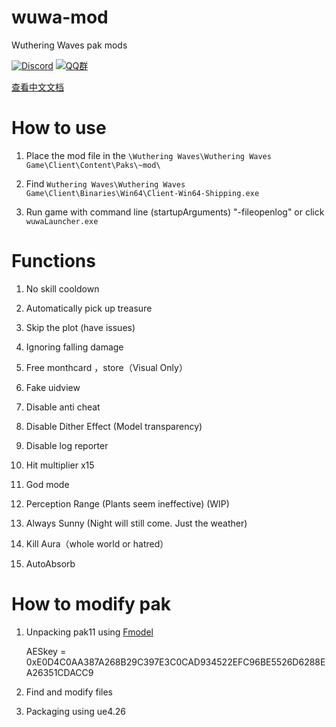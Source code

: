 # wuwa-mod
Wuthering Waves pak mods

[![Discord](https://discordapp.com/api/guilds/1079432683760930823/widget.png?style=shield)](https://discord.gg/QYu59wctHT)
[![QQ群](https://i.postimg.cc/MGqtP1P8/image.png)](https://qm.qq.com/q/FVX6QpU5qi)

[查看中文文档](readme_CN.md)

# How to use
1. Place the mod file in the `\Wuthering Waves\Wuthering Waves Game\Client\Content\Paks\~mod\`

2. Find `Wuthering Waves\Wuthering Waves Game\Client\Binaries\Win64\Client-Win64-Shipping.exe`

3. Run game with command line (startupArguments) "-fileopenlog" or click `wuwaLauncher.exe`

# Functions

1. No skill cooldown

2. Automatically pick up treasure 

3. Skip the plot (have issues)

4. Ignoring falling damage

5. Free monthcard ，store（Visual Only）

6. Fake uidview

7. Disable anti cheat 

8. Disable Dither Effect (Model transparency)

9. Disable log reporter 

10. Hit multiplier x15

11. God mode

12. Perception Range (Plants seem ineffective) (WIP)

13. Always Sunny (Night will still come. Just the weather)

14. Kill Aura（whole world or hatred）

15. AutoAbsorb

# How to modify pak

1. Unpacking pak11 using [Fmodel](https://github.com/4sval/FModel)

   AESkey = 0xE0D4C0AA387A268B29C397E3C0CAD934522EFC96BE5526D6288EA26351CDACC9

2. Find and modify files

3. Packaging using ue4.26
